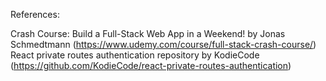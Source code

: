 


References:

Crash Course: Build a Full-Stack Web App in a Weekend! by Jonas Schmedtmann (https://www.udemy.com/course/full-stack-crash-course/)
React private routes authentication repository by KodieCode (https://github.com/KodieCode/react-private-routes-authentication)

